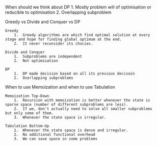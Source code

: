 
When should we think about DP
    1.  Mostly problem will of optimisation or reducible to optimisation
    2.  Overlapping subproblem

Greedy vs Divide and Conquer vs DP

    Greedy
        1.  Greedy algorithms are which find optimal solution at every stage and hope for finding global optimum at the end.
        2.  It never reconsider its chocies.  

    Divide and Conquer
        1.  Subproblems are independent
        2.  Not optimisation

    DP
        1.  DP made decision based on all its previous decisoin
        2.  Overlapping subproblems

When to use Memoization and when to use Tabulation

    Memoization Top-Down
        1.  Recursion with memoization is better whenever the state is sparse space (number of different subproblems are less).
        2.  If we, don't actually need to solve all smaller subproblems but only some of them.
        3.  Whenever the state space is irregular.

    Tabulation Bottom-Up
        1.  Whenever the state space is dense and irregular.
        2.  No additional functional overhead
        3.  We can save space in some problems

